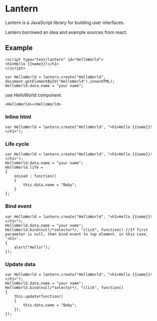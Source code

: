 # Lantern

Lantern is a JavaScript library for building user interfaces.

Lantern borrowed an idea and example sources from react.

## Example
```
<script type="text/lantern" id="HelloWorld">
<h1>Hello {{name}}!</h1>
</script>

var HelloWorld = lantern.create("HelloWorld", document.getElementById("HelloWorld").innerHTML);
HelloWorld.data.name = "your name";
```
use HelloWorld component.
```
<HelloWorld></HelloWorld>
```

### Inline html
```
var HelloWorld = lantern.create("HelloWorld", "<h1>Hello {{name}}!</h1>");
```

### Life cycle
```
var HelloWorld = lantern.create("HelloWorld", "<h1>Hello {{name}}!</h1>");
HelloWorld.data.name = "your name";
HelloWorld.life =
{
	onLoad : function()
	{
		this.data.name = "Baby";
	}
};
```

### Bind event
```
var HelloWorld = lantern.create("HelloWorld", "<h1>Hello {{name}}!</h1>");
HelloWorld.data.name = "your name";
HelloWorld.bind(null/*selector*/, "click", function() //If first parameter is null, then bind event to top element. in this case, '<h1>'.
{
	alert("Hello!");
});
```

### Update data
```
var HelloWorld = lantern.create("HelloWorld", "<h1>Hello {{name}}!</h1>");
HelloWorld.data.name = "your name";
HelloWorld.bind(null/*selector*/, "click", function()
{
	this.update(function()
	{
		this.data.name = "Baby";
	});
});
```
